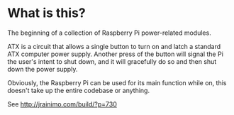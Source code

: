 # What is this?
The beginning of a collection of Raspberry Pi power-related modules.

ATX is a circuit that allows a single button to turn on and latch a standard ATX computer power supply.
Another press of the button will signal the Pi the user's intent to shut down, and it will gracefully do so and then shut down the power supply.

Obviously, the Raspberry Pi can be used for its main function while on, this doesn't take up the entire codebase or anything.



See http://jrainimo.com/build/?p=730
